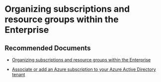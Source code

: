  <properties
	description="subscription"
	pageTitle="subscription"
	description="subscription"
	service="Microsoft.AnalysisServices"
	resource="servers"
	authors="pjfreitas"
	ms.author="pfreitas"
	displayOrder="220"
	selfHelpType="generic"
	supportTopicIds="32675699"
	productPesIds="16157"
	cloudEnvironments="public, MoonCake, fairfax" 
	articleId="3fdd9bbd-a79b-dc62-89c9-29430b5ff156"
/>

# Organizing subscriptions and resource groups within the Enterprise

## **Recommended Documents**

* [Organizing subscriptions and resource groups within the Enterprise](https://azure.microsoft.com/en-au/blog/organizing-subscriptions-and-resource-groups-within-the-enterprise/)

* [Associate or add an Azure subscription to your Azure Active Directory tenant](https://docs.microsoft.com/azure/active-directory/fundamentals/active-directory-how-subscriptions-associated-directory)



